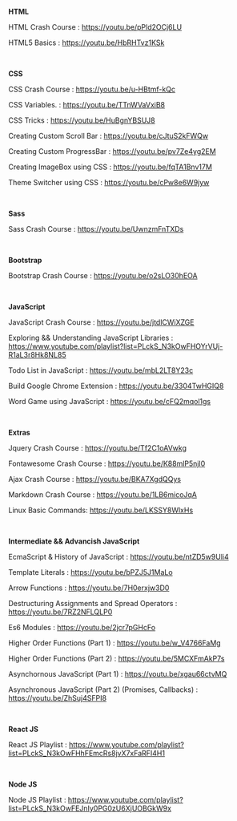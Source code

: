 **HTML**

HTML Crash Course : https://youtu.be/pPld2OCj6LU

HTML5 Basics : https://youtu.be/HbRHTvz1KSk

<br/>

**CSS**

CSS Crash Course : https://youtu.be/u-HBtmf-kQc

CSS Variables. : https://youtu.be/TTnWVaVxiB8

CSS Tricks : https://youtu.be/HuBgnYBSUJ8

Creating Custom Scroll Bar : https://youtu.be/cJtuS2kFWQw

Creating Custom ProgressBar : https://youtu.be/pv7Ze4yg2EM

Creating ImageBox using CSS : https://youtu.be/fqTA1Bnv17M

Theme Switcher using CSS : https://youtu.be/cPw8e6W9jyw

<br/>

**Sass**

Sass Crash Course : https://youtu.be/UwnzmFnTXDs

<br>

**Bootstrap**

Bootstrap Crash Course : https://youtu.be/o2sLO30hEOA

<br/>

**JavaScript**

JavaScript Crash Course : https://youtu.be/jtdlCWiXZGE

Exploring && Understanding JavaScript Libraries : https://www.youtube.com/playlist?list=PLckS_N3kOwFHOYrVUj-R1aL3r8Hk8NL85

Todo List in JavaScript : https://youtu.be/mbL2LT8Y23c

Build Google Chrome Extension : https://youtu.be/3304TwHGIQ8

Word Game using JavaScript : https://youtu.be/cFQ2mqol1gs

<br/>

**Extras**

Jquery Crash Course : https://youtu.be/Tf2C1oAVwkg

Fontawesome Crash Course : https://youtu.be/K88mlP5njl0

Ajax Crash Course : https://youtu.be/BKA7XgdQQys

Markdown Crash Course : https://youtu.be/1LB6micoJqA

Linux Basic Commands: https://youtu.be/LKSSY8WlxHs

<br/>

**Intermediate && Advancish JavaScript**

EcmaScript & History of JavaScript : https://youtu.be/ntZD5w9Uli4

Template Literals : https://youtu.be/bPZJ5J1MaLo

Arrow Functions : https://youtu.be/7H0erxjw3D0

Destructuring Assignments and Spread Operators : https://youtu.be/7RZ2NFLQLP0

Es6 Modules : https://youtu.be/2jcr7pGHcFo

Higher Order Functions (Part 1) : https://youtu.be/w_V4766FaMg

Higher Order Functions (Part 2) : https://youtu.be/5MCXFmAkP7s

Asynchornous JavaScript (Part 1) : https://youtu.be/xgau66ctvMQ

Asynchronous JavaScript (Part 2) (Promises, Callbacks) : https://youtu.be/ZhSuj4SFPI8

<br/>

**React JS**

React JS Playlist : https://www.youtube.com/playlist?list=PLckS_N3kOwFHhFEmcRs8jvX7xFaRFI4H1

<br/>

**Node JS**

Node JS Playlist : https://www.youtube.com/playlist?list=PLckS_N3kOwFEJnIy0PG0zU6XjUOBGkW9x

